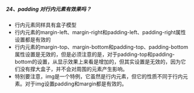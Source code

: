 ##### 24、padding 对行内元素有效果吗？
- 行内元素同样具有盒子模型
- 行内元素的margin-left、margin-right和padding-left、padding-right属性设置都是有效的
- 行内元素的margin-top、margin-bottom和padding-top、padding-bottom属性设置是无效的，但是必须注意的是，对于padding-top和padding-bottom的设置，从显示效果上来看是增加的，但其实设置是无效的，因为它们没有撑大盒子，并不会对周围的元素产生影响。
- 特别要注意，img是一个特例，它虽然是行内元素，但它的性质不同于行内元素。对于img设置padding和margin都是有效的。